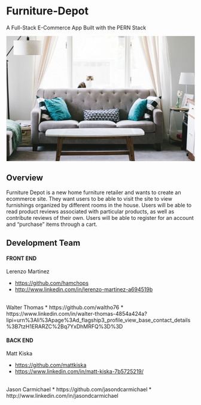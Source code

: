 # Furniture-Depot
A Full-Stack E-Commerce App Built with the PERN Stack

<img src="assets/furniture_hero.png" alt="homepage">

## Overview
Furniture Depot is a new home furniture retailer and wants to create an ecommerce site. They want users to be able to visit the site to view furnishings organized by different rooms in the house. Users will be able to read product reviews associated with particular products, as well as contribute reviews of their own. Users will be able to register for an account and “purchase” items through a cart.

## Development Team
#### FRONT END
Lerenzo Martinez
  * https://github.com/hamchops
  * http://www.linkedin.com/in/lerenzo-martinez-a694519b<br>
<br>
Walter Thomas
  * https://github.com/waltho76
  * https://www.linkedin.com/in/walter-thomas-4854a424a?lipi=urn%3Ali%3Apage%3Ad_flagship3_profile_view_base_contact_details%3B7tzH1ERARZC%2Bq7YxDhMRFQ%3D%3D

#### BACK END
Matt Kiska
  * https://github.com/mattkiska
  * https://www.linkedin.com/in/matt-kiska-7b5725219/<br>
<br>
Jason Carmichael
  * https://github.com/jasondcarmichael
  * http://www.linkedin.com/in/jasondcarmichael